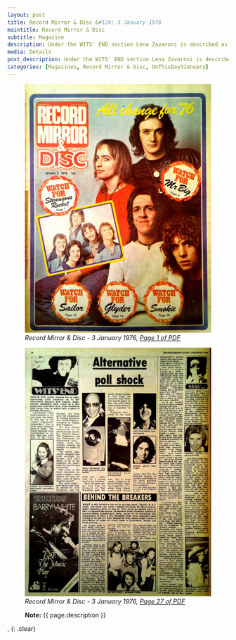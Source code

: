 ```yaml
---
layout: post
title: Record Mirror & Disc &#124; 3 January 1976
maintitle: Record Mirror & Disc
subtitle: Magazine
description: Under the WITS' END section Lena Zavaroni is described as the most anger - provoking singer.
media: Details
post_description: Under the WITS' END section Lena Zavaroni is described as the most anger - provoking singer.
categories: [Magazines, Record Mirror & Disc, OnThisDay3January]
---
```


<figure class="fig1">
<a href="/assets/images/magazines/1976-01-03-01-record-mirror.png"><img src="/assets/images/magazines/1976-01-03-01-record-mirror.png" class="full-width zoom-in" /></a>
<cite>Record Mirror & Disc - 3 January 1976, <a class="external-link" href="https://www.americanradiohistory.com/UK/Record-Mirror/70s/76/Record-Mirror-1976-01-03.pdf">Page 1 of PDF</a></cite>
</figure>

<figure class="fig2">
<a href="/assets/images/magazines/1976-01-03-27-record-mirror.png"><img src="/assets/images/magazines/1976-01-03-27-record-mirror.png" class="full-width zoom-in" /></a>
<cite>Record Mirror & Disc - 3 January 1976, <a class="external-link" href="https://www.americanradiohistory.com/UK/Record-Mirror/70s/76/Record-Mirror-1976-01-03.pdf#page=27">Page 27 of PDF</a></cite>
</figure>

<figure class="fig3">
<strong>Note:</strong> {{ page.description }}
</figure>

, {: .clear}

